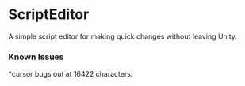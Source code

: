 ﻿# ScriptEditor

A simple script editor for making quick changes without leaving Unity.

### Known Issues

*cursor bugs out at 16422 characters.

